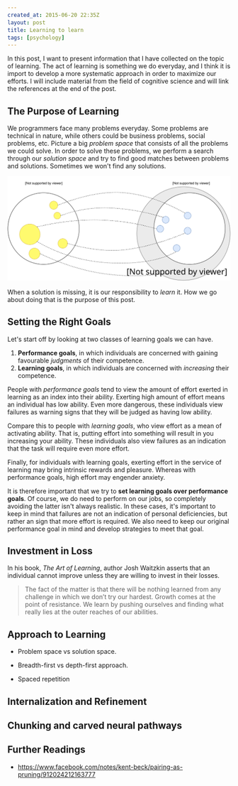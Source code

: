 ```yaml
---
created_at: 2015-06-20 22:35Z
layout: post
title: Learning to learn
tags: [psychology]
---
```


In this post, I want to present information that I have collected on the topic of learning. The act of learning
is something we do everyday, and I think it is import to develop a more systematic approach in order to
maximize our efforts. I will include material from the field of cognitive science and will link the references at the end of the post.


## The Purpose of Learning

We programmers face many problems everyday. Some problems are technical in nature, while others could
be business problems, social problems, etc. Picture a big *problem space* that consists of all the problems
we could solve. In order to solve these problems, we perform a search through our *solution space* and try
to find good matches between problems and solutions. Sometimes we won't find any solutions.


![](/images/problem-vs-solution-space.svg)

When a solution is missing, it is our responsibility to *learn* it. How we go about doing that is the purpose
of this post.


## Setting the Right Goals

Let's start off by looking at two classes of learning goals we can have.

1. **Performance goals**, in which individuals are concerned with gaining favourable *judgments* of
   their competence.
2. **Learning goals**, in which individuals are concerned with *increasing* their competence.

People with *performance goals* tend to view the amount of effort exerted in learning as an index into
their ability. Exerting high amount of effort means an individual has low ability. Even more
dangerous, these individuals view failures as warning signs that they will be judged as having low
ability.

Compare this to people with *learning goals*, who view effort as a mean of activating ability. That is,
putting effort into something will result in you increasing your ability. These individuals also view
failures as an indication that the task will require even more effort.

Finally, for individuals with learning goals, exerting effort in the service of learning may bring intrinsic rewards and pleasure. Whereas with performance goals, high effort may engender anxiety.

It is therefore important that we try to **set learning goals over performance goals**. Of course, we do need to
perform on our jobs, so completely avoiding the latter isn't always  realistic. In these cases, it's important to
keep in mind that failures are not an indication of personal deficiencies, but rather an sign that more effort
is required. We also need to keep our original performance goal in mind and develop strategies to meet that goal.


## Investment in Loss

In his book, *The Art of Learning*, author Josh Waitzkin asserts that an individual cannot improve unless they are willing to invest in their losses.

> The fact of the matter is that there will be nothing learned from any challenge in which we don’t try our hardest. Growth comes at the point of resistance. We learn by pushing ourselves and finding what really lies at the outer reaches of our abilities.



## Approach to Learning

- Problem space vs solution space.

- Breadth-first vs depth-first approach.

- Spaced repetition

## Internalization and Refinement

## Chunking and carved neural pathways


## Further Readings

- https://www.facebook.com/notes/kent-beck/pairing-as-pruning/912024212163777